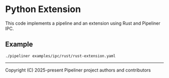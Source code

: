 # Python Extension

This code implements a pipeline and an extension using Rust and Pipeliner IPC.

## Example

```shell
./pipeliner examples/ipc/rust/rust-extension.yaml
```

---

Copyright (C) 2025-present Pipeliner project authors and contributors